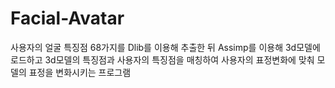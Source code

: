# Facial-Avatar

사용자의 얼굴 특징점 68가지를 Dlib를 이용해 추출한 뒤
Assimp를 이용해 3d모델에 로드하고 3d모델의 특징점과 사용자의 특징점을
매칭하여 사용자의 표정변화에 맞춰 모델의 표정을 변화시키는 프로그램
